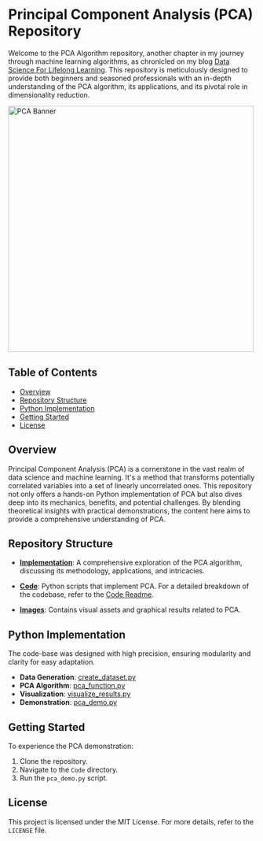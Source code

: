 # Principal Component Analysis (PCA) Repository

Welcome to the PCA Algorithm repository, another chapter in my journey through machine learning algorithms, as chronicled on my blog [Data Science For Lifelong Learning](https://datasciencelifelonglearn.blogspot.com). This repository is meticulously designed to provide both beginners and seasoned professionals with an in-depth understanding of the PCA algorithm, its applications, and its pivotal role in dimensionality reduction.

<p align="left">
  <img src="./Images/GIF.gif" alt="PCA Banner" width="500"> <!-- Adjust the width value as needed -->
</p>

## Table of Contents

- [Overview](#overview)
- [Repository Structure](#repository-structure)
- [Python Implementation](#python-implementation)
- [Getting Started](#getting-started)
- [License](#license)

## Overview

Principal Component Analysis (PCA) is a cornerstone in the vast realm of data science and machine learning. It's a method that transforms potentially correlated variables into a set of linearly uncorrelated ones. This repository not only offers a hands-on Python implementation of PCA but also dives deep into its mechanics, benefits, and potential challenges. By blending theoretical insights with practical demonstrations, the content here aims to provide a comprehensive understanding of PCA.

## Repository Structure

- **[Implementation](./Implementation/Readme.md)**: A comprehensive exploration of the PCA algorithm, discussing its methodology, applications, and intricacies.

- **[Code](./Implementation/Code/)**: Python scripts that implement PCA. For a detailed breakdown of the codebase, refer to the [Code Readme](./Implementation/Code/Readme.md).
  
- **[Images](./Implementation/Images/)**: Contains visual assets and graphical results related to PCA.

## Python Implementation

The code-base was designed with high precision, ensuring modularity and clarity for easy adaptation.

- **Data Generation**: [create_dataset.py](./Implementation/Code/create_dataset.py)
- **PCA Algorithm**: [pca_function.py](./Implementation/Code/pca_function.py)
- **Visualization**: [visualize_results.py](./Implementation/Code/visualize_results.py)
- **Demonstration**: [pca_demo.py](./Implementation/Code/pca_demo.py)

## Getting Started

To experience the PCA demonstration:

1. Clone the repository.
2. Navigate to the `Code` directory.
3. Run the `pca_demo.py` script.

## License

This project is licensed under the MIT License. For more details, refer to the `LICENSE` file.
